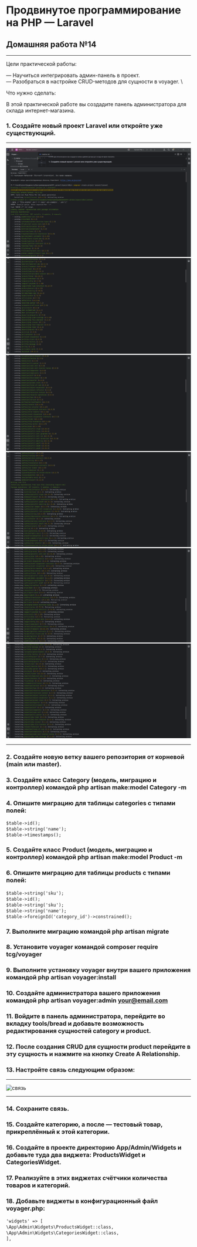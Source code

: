 # Продвинутое программирование на PHP — Laravel
## Домашняя работа №14

---

Цели практической работы:

— Научиться интегрировать админ-панель в проект. \
— Разобраться в настройке CRUD-методов для сущности в voyager. \

Что нужно сделать:

В этой практической работе вы создадите панель администратора для склада интернет-магазина.

### 1. Создайте новый проект Laravel или откройте уже существующий.

---
![new project](storage\app\public\img\1_0.png "new project")
![new project](storage\app\public\img\1_1.png "new project")
![new project](storage\app\public\img\1_2.png "new project")
![new project](storage\app\public\img\1_3.png "new project")
![new project](storage\app\public\img\1_4.png "new project")
![new project](storage\app\public\img\1_5.png "new project")

---

### 2. Создайте новую ветку вашего репозитория от корневой (main или master).

### 3. Создайте класс Category (модель, миграцию и контроллер) командой php artisan make:model Category -m

### 4. Опишите миграцию для таблицы categories c типами полей:

```
$table->id();
$table->string('name');
$table->timestamps();
```

### 5. Создайте класс Product (модель, миграцию и контроллер) командой php artisan make:model Product -m

### 6. Опишите миграцию для таблицы products c типами полей:

```
$table->string('sku');
$table->id();
$table->string('sku');
$table->string('name');
$table->foreignId('category_id')->constrained();
```

### 7. Выполните миграцию командой php artisan migrate

### 8. Установите voyager командой composer require tcg/voyager

### 9. Выполните установку voyager внутри вашего приложения командой php artisan voyager:install

### 10. Создайте администратора вашего приложения командой php artisan voyager:admin your@email.com

### 11. Войдите в панель администратора, перейдите во вкладку tools/bread и добавьте возможность редактирования сущностей category и product.

### 12. После создания CRUD для сущности product перейдите в эту сущность и нажмите на кнопку Create A Relationship.

### 13. Настройте связь следующим образом:

---
![связь](storage/app/private/img/13_0.png "связь")


---

### 14. Сохраните связь.

### 15. Создайте категорию, а после — тестовый товар, прикреплённый к этой категории.

### 16. Создайте в проекте директорию App/Admin/Widgets и добавьте туда два виджета: ProductsWidget и CategoriesWidget.

### 17. Реализуйте в этих виджетах счётчики количества товаров и категорий.

### 18. Добавьте виджеты в конфигурационный файл voyager.php:

```
'widgets' => [
\App\Admin\Widgets\ProductsWidget::class,
\App\Admin\Widgets\CategoriesWidget::class,
],
```
